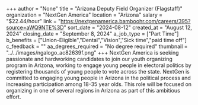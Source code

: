 +++
author = "None"
title = "Arizona Deputy Field Organizer (Flagstaff)"
organization = "NextGen America"
location = "Arizona"
salary = "$22.44/hour"
link = "https://nextgenamerica.bamboohr.com/careers/395?source=aWQ9NTE%3D"
sort_date = "2024-08-12"
created_at = "August 12, 2024"
closing_date = "September 8, 2024"
a_job_type = ["Part Time"]
b_benefits = ["Union-Eligible","Dental","Vision","Sick time","paid time off"]
c_feedback = ""
aa_degrees_required = "No degree required"
thumbnail = "../../images/ngalogo_ac82639f.png"
+++
NextGen America is seeking passionate and hardworking candidates to join our youth organizing program in Arizona, working to engage young people in electoral politics by registering thousands of young people to vote across the state. NextGen is committed to engaging young people in Arizona in the political process and increasing participation among 18-35 year olds. This role will be focused on organizing in one of several regions in Arizona as part of this ambitious effort. 